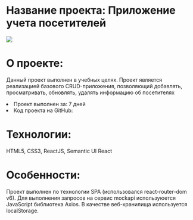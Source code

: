 <h1>Название проекта: Приложение учета посетителей</h1>

<img src="https://github.com/Realex001/CRUDApp-ReactJS/assets/164393853/8020603e-7e64-4950-b8aa-171bb0b2185c">

<h1>О проекте:</h1>
<p>Данный проект выполнен в учебных целях. Проект является реализацией базового CRUD-приложения, позволяющий добавлять, просматривать, обновлять, удалять информацию об посетителях</p>
<li>Проект выполнен за: 7 дней</li>
<li>Код проекта на GitHub: </li>

<h1>Технологии:</h1>
<p>HTML5, CSS3, ReactJS, Semantic UI React</p>

<h1>Особенности:</h1>
<p>Проект выполнен по технологии SPA (использовался react-router-dom v6). Для выполнения запросов на сервис mockapi используюется JavaScript библиотека Axios.
В качестве веб-хранилища используется localStorage. 
  
</p>
